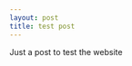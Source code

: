 ```yaml
---
layout: post
title: test post
---
```


	
Just a post to test the website

<div style="position: relative" id="sketch-holder">
</div>


<script src="p5/p5.js"></script>
<script src="p5/addons/p5.sound.js"></script>
<script src="sketches/current.js"></script> 